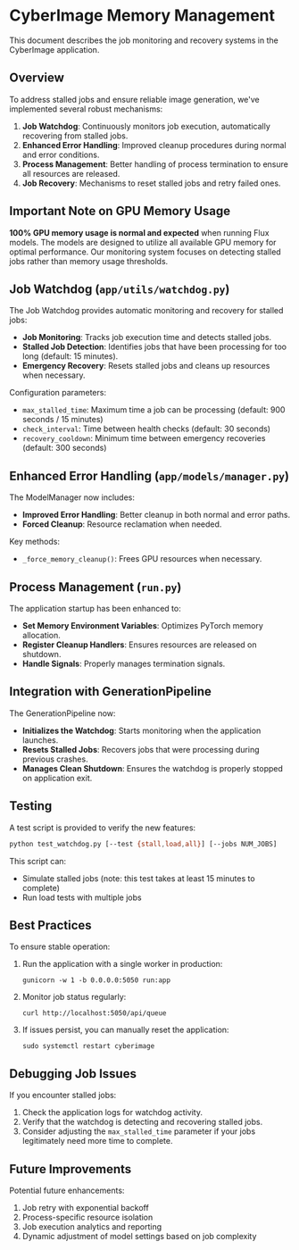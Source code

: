 # CyberImage Memory Management

This document describes the job monitoring and recovery systems in the CyberImage application.

## Overview

To address stalled jobs and ensure reliable image generation, we've implemented several robust mechanisms:

1. **Job Watchdog**: Continuously monitors job execution, automatically recovering from stalled jobs.
2. **Enhanced Error Handling**: Improved cleanup procedures during normal and error conditions.
3. **Process Management**: Better handling of process termination to ensure all resources are released.
4. **Job Recovery**: Mechanisms to reset stalled jobs and retry failed ones.

## Important Note on GPU Memory Usage

**100% GPU memory usage is normal and expected** when running Flux models. The models are designed to utilize all available GPU memory for optimal performance. Our monitoring system focuses on detecting stalled jobs rather than memory usage thresholds.

## Job Watchdog (`app/utils/watchdog.py`)

The Job Watchdog provides automatic monitoring and recovery for stalled jobs:

- **Job Monitoring**: Tracks job execution time and detects stalled jobs.
- **Stalled Job Detection**: Identifies jobs that have been processing for too long (default: 15 minutes).
- **Emergency Recovery**: Resets stalled jobs and cleans up resources when necessary.

Configuration parameters:
- `max_stalled_time`: Maximum time a job can be processing (default: 900 seconds / 15 minutes)
- `check_interval`: Time between health checks (default: 30 seconds)
- `recovery_cooldown`: Minimum time between emergency recoveries (default: 300 seconds)

## Enhanced Error Handling (`app/models/manager.py`)

The ModelManager now includes:

- **Improved Error Handling**: Better cleanup in both normal and error paths.
- **Forced Cleanup**: Resource reclamation when needed.

Key methods:
- `_force_memory_cleanup()`: Frees GPU resources when necessary.

## Process Management (`run.py`)

The application startup has been enhanced to:

- **Set Memory Environment Variables**: Optimizes PyTorch memory allocation.
- **Register Cleanup Handlers**: Ensures resources are released on shutdown.
- **Handle Signals**: Properly manages termination signals.

## Integration with GenerationPipeline

The GenerationPipeline now:

- **Initializes the Watchdog**: Starts monitoring when the application launches.
- **Resets Stalled Jobs**: Recovers jobs that were processing during previous crashes.
- **Manages Clean Shutdown**: Ensures the watchdog is properly stopped on application exit.

## Testing

A test script is provided to verify the new features:

```bash
python test_watchdog.py [--test {stall,load,all}] [--jobs NUM_JOBS]
```

This script can:
- Simulate stalled jobs (note: this test takes at least 15 minutes to complete)
- Run load tests with multiple jobs

## Best Practices

To ensure stable operation:

1. Run the application with a single worker in production:
   ```
   gunicorn -w 1 -b 0.0.0.0:5050 run:app
   ```

2. Monitor job status regularly:
   ```
   curl http://localhost:5050/api/queue
   ```

3. If issues persist, you can manually reset the application:
   ```
   sudo systemctl restart cyberimage
   ```

## Debugging Job Issues

If you encounter stalled jobs:

1. Check the application logs for watchdog activity.
2. Verify that the watchdog is detecting and recovering stalled jobs.
3. Consider adjusting the `max_stalled_time` parameter if your jobs legitimately need more time to complete.

## Future Improvements

Potential future enhancements:

1. Job retry with exponential backoff
2. Process-specific resource isolation
3. Job execution analytics and reporting
4. Dynamic adjustment of model settings based on job complexity